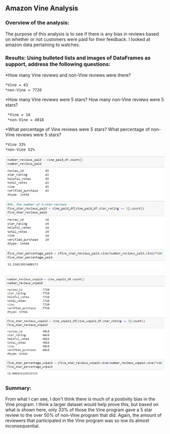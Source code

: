 ## Amazon Vine Analysis

### Overview of the analysis: 
  The purpose of this analysis is to see if there is any bias in reviews based on whether or not customers were paid for their feedback. I looked at amazon data pertaining to watches. 

### Results: Using bulleted lists and images of DataFrames as support, address the following questions:

  *How many Vine reviews and non-Vine reviews were there? 
    
    *Vine = 43 
    *non-Vine = 7720

  *How many Vine reviews were 5 stars? How many non-Vine reviews were 5 stars? 
     
     *Vine = 14 
     *non-Vine = 4018

  *What percentage of Vine reviews were 5 stars? What percentage of non-Vine reviews were 5 stars? 
    
    *Vine 33% 
    *non-Vine 52%


![Vine_reviews](https://github.com/laurenneidhardt/Amazon_Vine_Analysis/blob/main/Vine_reviews.PNG)

![nonVine_Reviews](https://github.com/laurenneidhardt/Amazon_Vine_Analysis/blob/main/nonVine_Reviews.PNG)

### Summary: 
  From what I can see, I don't think there is much of a postivity bias in the Vine program. I think a larger dataset would help prove this, but based on what is shown here, only 33% of those the Vine program gave a 5 star review to the over 50% of non-Vine program that did. Again, the amount of reviewers that participated in the Vine program was so low its almost inconsequential.
